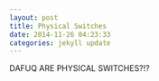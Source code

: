 ```yaml
---
layout: post
title: Physical Switches
date: 2014-11-26 04:23:33
categories: jekyll update
---
```

DAFUQ ARE PHYSICAL SWITCHES?!?
